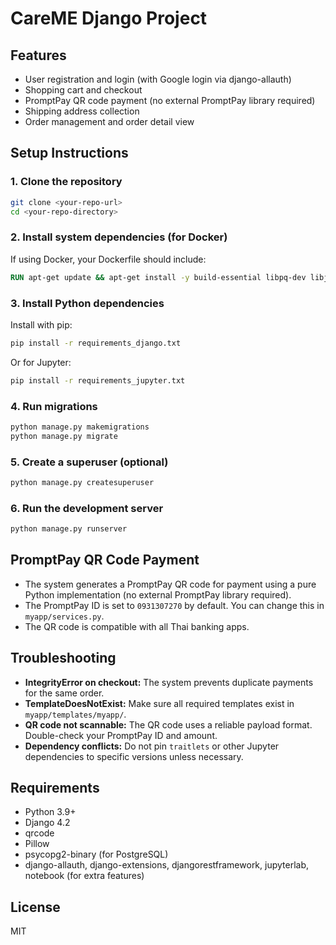# CareME Django Project

## Features
- User registration and login (with Google login via django-allauth)
- Shopping cart and checkout
- PromptPay QR code payment (no external PromptPay library required)
- Shipping address collection
- Order management and order detail view

## Setup Instructions

### 1. Clone the repository
```bash
git clone <your-repo-url>
cd <your-repo-directory>
```

### 2. Install system dependencies (for Docker)
If using Docker, your Dockerfile should include:
```dockerfile
RUN apt-get update && apt-get install -y build-essential libpq-dev libjpeg-dev zlib1g-dev
```

### 3. Install Python dependencies
Install with pip:
```bash
pip install -r requirements_django.txt
```
Or for Jupyter:
```bash
pip install -r requirements_jupyter.txt
```

### 4. Run migrations
```bash
python manage.py makemigrations
python manage.py migrate
```

### 5. Create a superuser (optional)
```bash
python manage.py createsuperuser
```

### 6. Run the development server
```bash
python manage.py runserver
```

## PromptPay QR Code Payment
- The system generates a PromptPay QR code for payment using a pure Python implementation (no external PromptPay library required).
- The PromptPay ID is set to `0931307270` by default. You can change this in `myapp/services.py`.
- The QR code is compatible with all Thai banking apps.

## Troubleshooting
- **IntegrityError on checkout:** The system prevents duplicate payments for the same order.
- **TemplateDoesNotExist:** Make sure all required templates exist in `myapp/templates/myapp/`.
- **QR code not scannable:** The QR code uses a reliable payload format. Double-check your PromptPay ID and amount.
- **Dependency conflicts:** Do not pin `traitlets` or other Jupyter dependencies to specific versions unless necessary.

## Requirements
- Python 3.9+
- Django 4.2
- qrcode
- Pillow
- psycopg2-binary (for PostgreSQL)
- django-allauth, django-extensions, djangorestframework, jupyterlab, notebook (for extra features)

## License
MIT